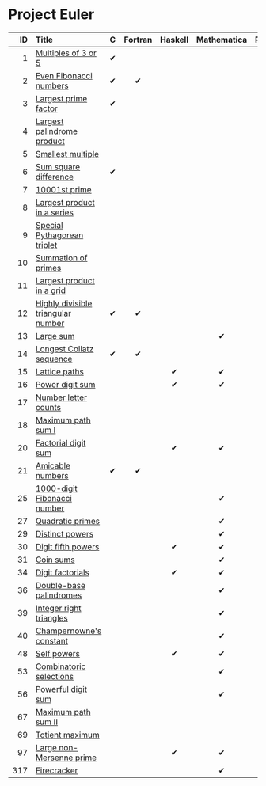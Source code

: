 # Project Euler

| ID    | Title                                                                         | C         | Fortran   | Haskell   |Mathematica   | Python    | 
| ---:  | :-------------------------------------------------------------------------    | :-------: | :-------: | :-------: |:-----------: | :-------: |
|   1   | [Multiples of 3 or 5                ](https://projecteuler.net/problem=1)     | &#10004;  |           |           |              | &#10004;  |
|   2   | [Even Fibonacci numbers             ](https://projecteuler.net/problem=2)     | &#10004;  | &#10004;  |           |              | &#10004;  |
|   3   | [Largest prime factor               ](https://projecteuler.net/problem=3)     | &#10004;  |           |           |              | &#10004;  |
|   4   | [Largest palindrome product         ](https://projecteuler.net/problem=4)     |           |           |           |              | &#10004;  |
|   5   | [Smallest multiple                  ](https://projecteuler.net/problem=5)     |           |           |           |              | &#10004;  |
|   6   | [Sum square difference              ](https://projecteuler.net/problem=6)     | &#10004;  |           |           |              | &#10004;  |
|   7   | [10001st prime                      ](https://projecteuler.net/problem=7)     |           |           |           |              | &#10004;  |
|   8   | [Largest product in a series        ](https://projecteuler.net/problem=8)     |           |           |           |              | &#10004;  |
|   9   | [Special Pythagorean triplet        ](https://projecteuler.net/problem=9)     |           |           |           |              | &#10004;  |
|  10   | [Summation of primes                ](https://projecteuler.net/problem=10)    |           |           |           |              | &#10004;  |
|  11   | [Largest product in a grid          ](https://projecteuler.net/problem=11)    |           |           |           |              | &#10004;  |
|  12   | [Highly divisible triangular number ](https://projecteuler.net/problem=12)    | &#10004;  | &#10004;  |           |              |           |
|  13   | [Large sum                          ](https://projecteuler.net/problem=13)    |           |           |           |&#10004;      | &#10004;  |
|  14   | [Longest Collatz sequence           ](https://projecteuler.net/problem=14)    | &#10004;  | &#10004;  |           |              | &#10004;  |
|  15   | [Lattice paths                      ](https://projecteuler.net/problem=15)    |           |           | &#10004;  |&#10004;      | &#10004;  |
|  16   | [Power digit sum                    ](https://projecteuler.net/problem=16)    |           |           | &#10004;  |&#10004;      |           |
|  17   | [Number letter counts               ](https://projecteuler.net/problem=17)    |           |           |           |              | &#10004;  |
|  18   | [Maximum path sum I                 ](https://projecteuler.net/problem=18)    |           |           |           |              | &#10004;  |
|  20   | [Factorial digit sum                ](https://projecteuler.net/problem=20)    |           |           | &#10004;  |&#10004;      |           |
|  21   | [Amicable numbers                   ](https://projecteuler.net/problem=21)    | &#10004;  | &#10004;  |           |              |           |
|  25   | [1000-digit Fibonacci number        ](https://projecteuler.net/problem=25)    |           |           |           |&#10004;      | &#10004;  |
|  27   | [Quadratic primes                   ](https://projecteuler.net/problem=27)    |           |           |           |&#10004;      |           |
|  29   | [Distinct powers                    ](https://projecteuler.net/problem=29)    |           |           |           |&#10004;      |           |
|  30   | [Digit fifth powers                 ](https://projecteuler.net/problem=30)    |           |           | &#10004;  |&#10004;      |           |
|  31   | [Coin sums                          ](https://projecteuler.net/problem=31)    |           |           |           |&#10004;      |           |
|  34   | [Digit factorials                   ](https://projecteuler.net/problem=34)    |           |           | &#10004;  |&#10004;      |           |
|  36   | [Double-base palindromes            ](https://projecteuler.net/problem=36)    |           |           |           |&#10004;      | &#10004;  |
|  39   | [Integer right triangles            ](https://projecteuler.net/problem=39)    |           |           |           |&#10004;      |           |
|  40   | [Champernowne's constant            ](https://projecteuler.net/problem=40)    |           |           |           |&#10004;      |           |
|  48   | [Self powers                        ](https://projecteuler.net/problem=48)    |           |           | &#10004;  |&#10004;      |           |
|  53   | [Combinatoric selections            ](https://projecteuler.net/problem=53)    |           |           |           |&#10004;      |           |
|  56   | [Powerful digit sum                 ](https://projecteuler.net/problem=56)    |           |           |           |&#10004;      |           |
|  67   | [Maximum path sum II                ](https://projecteuler.net/problem=67)    |           |           |           |              | &#10004;  |
|  69   | [Totient maximum                    ](https://projecteuler.net/problem=69)    |           |           |           |              | &#10004;  |
|  97   | [Large non-Mersenne prime           ](https://projecteuler.net/problem=97)    |           |           | &#10004;  |&#10004;      | &#10004;  |
| 317   | [Firecracker                        ](https://projecteuler.net/problem=317)   |           |           |           |&#10004;      |           |

